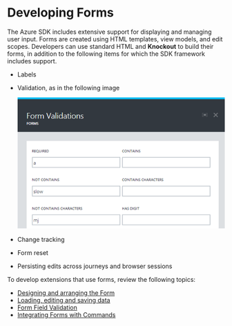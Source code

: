 # Developing Forms

The Azure SDK includes extensive support for displaying and managing user input. Forms are created using HTML templates, view models, and edit scopes. Developers can use standard HTML and **Knockout** to build their forms, in addition to the following items for which  the SDK framework includes support.

  * Labels
  * Validation, as in the following image

    ![alt-text](../media/portalfx-forms/forms.png "Forms Example") 
  * Change tracking
  * Form reset
  * Persisting edits across journeys and browser sessions
 
To develop extensions that use forms, review the following topics:

* [Designing and arranging the Form](portalfx-forms-sections.md)
* [Loading, editing and saving data](portalfx-forms-construction.md)
* [Form Field Validation](portalfx-forms-field-validation.md)
* [Integrating Forms with Commands](portalfx-forms-integrating-with-commands.md)


